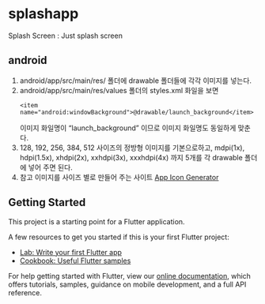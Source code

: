 # splashapp

Splash Screen : Just splash screen

## android
1. android/app/src/main/res/ 폴더에 drawable 폴더들에 각각 이미지를 넣는다.
2. android/app/src/main/res/values 폴더의 styles.xml 화일을 보면
    ~~~(xml) 
    <item name="android:windowBackground">@drawable/launch_background</item> 
    ~~~
    이미지 화일명이 <q>launch_background</q> 이므로 이미지 화일명도 동일하게 맞춘다.
3. 128, 192, 256, 384, 512  사이즈의 정방형 이미지를 기본으로하고, mdpi(1x), hdpi(1.5x), xhdpi(2x), xxhdpi(3x), xxxhdpi(4x) 까지 5개를 각 drawable 폴더에 넣어 주면 된다.
4. 참고 이미지를 사이즈 별로 만들어 주는 사이트
    [App Icon Generator](https://appicon.co/#image-sets)


## Getting Started

This project is a starting point for a Flutter application.

A few resources to get you started if this is your first Flutter project:

- [Lab: Write your first Flutter app](https://flutter.dev/docs/get-started/codelab)
- [Cookbook: Useful Flutter samples](https://flutter.dev/docs/cookbook)

For help getting started with Flutter, view our
[online documentation](https://flutter.dev/docs), which offers tutorials,
samples, guidance on mobile development, and a full API reference.
